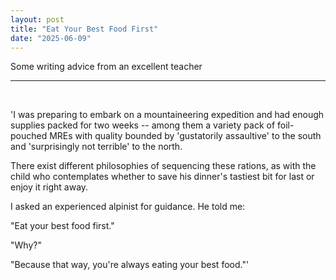 ```yaml
---
layout: post
title: "Eat Your Best Food First"
date: "2025-06-09"
---
```


Some writing advice from an excellent teacher

---

<br>

'I was preparing to embark on a mountaineering expedition and had enough supplies packed for two weeks -- among them a variety pack of foil-pouched MREs with quality bounded by 'gustatorily assaultive' to the south and 'surprisingly not terrible' to the north.

There exist different philosophies of sequencing these rations, as with the child who contemplates whether to save his dinner's tastiest bit for last or enjoy it right away.

I asked an experienced alpinist for guidance. He told me:

"Eat your best food first."

"Why?"

"Because that way, you're always eating your best food."'
